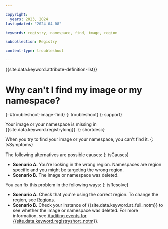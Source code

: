 ```yaml
---

copyright:
  years: 2023, 2024
lastupdated: "2024-04-08"

keywords: registry, namespace, find, image, region

subcollection: Registry

content-type: troubleshoot

---
```


{{site.data.keyword.attribute-definition-list}}

# Why can't I find my image or my namespace?
{: #troubleshoot-image-find}
{: troubleshoot}
{: support}

Your image or your namespace is missing in {{site.data.keyword.registrylong}}.
{: shortdesc}

When you try to find your image or your namespace, you can't find it.
{: tsSymptoms}

The following alternatives are possible causes:
{: tsCauses}

- **Scenario A.** You're looking in the wrong region. Namespaces are region specific and you might be targeting the wrong region.
- **Scenario B.** The image or namespace was deleted.

You can fix this problem in the following ways:
{: tsResolve}

- **Scenario A.** Check that you're using the correct region. To change the region, see [Regions](/docs/Registry?topic=Registry-registry_overview#registry_regions).
- **Scenario B.** Check your instance of {{site.data.keyword.at_full_notm}} to see whether the image or namespace was deleted. For more information, see [Auditing events for {{site.data.keyword.registryshort_notm}}](/docs/Registry?topic=Registry-at_events).

